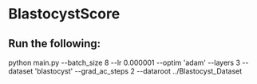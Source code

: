 # BlastocystScore

## Run the following:
python main.py  --batch_size 8  --lr 0.000001 --optim 'adam' --layers 3  --dataset 'blastocyst' --grad_ac_steps 2 --dataroot ../Blastocyst_Dataset
